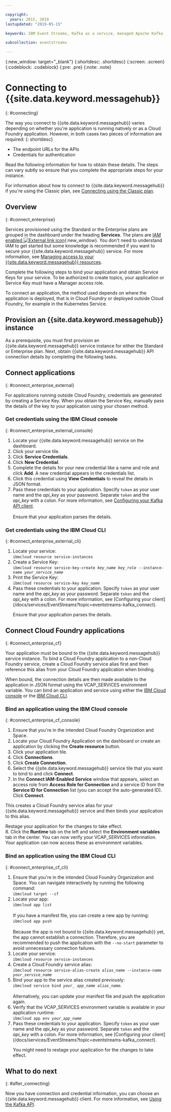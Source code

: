 ```yaml
---

copyright:
  years: 2015, 2019
lastupdated: "2019-05-15"

keywords: IBM Event Streams, Kafka as a service, managed Apache Kafka

subcollection: eventstreams

---
```


{:new_window: target="_blank"}
{:shortdesc: .shortdesc}
{:screen: .screen}
{:codeblock: .codeblock}
{:pre: .pre}
{:note: .note}


# Connecting to {{site.data.keyword.messagehub}}
{: #connecting}

The way you connect to {{site.data.keyword.messagehub}} varies depending on whether you're application is running natively or as a Cloud Foundry application. However, in both cases two pieces of information are required: 
{: shortdesc}

* The endpoint URLs for the APIs
* Credentials for authentication

Read the following information for how to obtain these details. The steps can vary subtly so ensure that you complete the appropriate steps for your instance.

For information about how to connect to {{site.data.keyword.messagehub}} if you're using the Classic plan, see [Connecting using the Classic plan](/docs/services/EventStreams?topic=eventstreams-connecting_classic).


## Overview
{: #connect_enterprise}

Services provisioned using the Standard or the Enterprise plans are grouped in the dashboard under the heading **Services**. The plans are [IAM enabled ![External link icon](../../icons/launch-glyph.svg "External link icon")](/docs/iam?topic=iam-getstarted#getstarted){:new_window}. You don't need to understand IAM to get started but some knowledge is recommended if you want to secure your {{site.data.keyword.messagehub}} service. For more information, see 
[Managing access to your {{site.data.keyword.messagehub}} resources](/docs/services/EventStreams?topic=eventstreams-security).

Complete the following steps to bind your application and obtain Service Keys for your service. To be authorized to create topics, your application or Service Key must have a Manager access role.

To connect an application, the method used depends on where the application is deployed, that is in Cloud Foundry or deployed outside Cloud Foundry, for example in the Kubernetes Service.

## Provision an {{site.data.keyword.messagehub}} instance

As a prerequisite, you must first provision an {{site.data.keyword.messagehub}} service instance for either the Standard or Enterprise plan. Next, obtain {{site.data.keyword.messagehub}} API connection details by completing the following tasks.

## Connect applications 
{: #connect_enterprise_external}

For applications running outside Cloud Foundry, credentials are generated by creating a Service Key. When you obtain the Service Key, manually pass the details of the key to your application using your chosen method.

### Get credentials using the IBM Cloud console
{: #connect_enterprise_external_console}

1. Locate your {{site.data.keyword.messagehub}} service on the dashboard.
2. Click your service tile.
3. Click **Service Credentials**.
4. Click **New Credential**. 
5. Complete the details for your new credential like a name and role and click **Add**. A new credential appears in the credentials list.
6. Click this credential using **View Credentials** to reveal the details in JSON format.
7. Pass these credentials to your application. Specify <code>token</code> as your user name and the <var class="keyword varname">api_key</var> as your password. Separate <code>token</code> and the <var class="keyword varname">api_key</var> with a colon. For more information, see [Configuring your Kafka API client](/docs/services/EventStreams?topic=eventstreams-kafka_using#kafka_api_client).
   <br/><br/>Ensure that your application parses the details.

### Get credentials using the IBM Cloud CLI
{: #connect_enterprise_external_cli}

<ol>
<li>Locate your service:<br/>
<code>ibmcloud resource service-instances</code></li>
<li>Create a Service Key:<br/>
<code>ibmcloud resource service-key-create <var class="keyword varname">key_name</var> <var class="keyword varname">key_role</var> --instance-name <var class="keyword varname">your_service_name</var></code></li>
<li>Print the Service Key:<br/>
<code>ibmcloud resource service-key <var class="keyword varname">key_name</var></code></li>
<li>Pass these credentials to your application. Specify <code>token</code> as your user name and the <var class="keyword varname">api_key</var> as your password. Separate <code>token</code> and the <var class="keyword varname">api_key</var> with a colon. For more information, see [Configuring your client](/docs/services/EventStreams?topic=eventstreams-kafka_connect).
<p>Ensure that your application parses the details.</p></li>
</ol>

## Connect Cloud Foundry applications
{: #connect_enterprise_cf}

Your application must be bound to the {{site.data.keyword.messagehub}} service instance. To bind a Cloud Foundry application to a non-Cloud Foundry service, create a Cloud Foundry service alias first and then reference this alias from your Cloud Foundry application when binding. 

When bound, the connection details are then made available to the application in JSON format using the VCAP_SERVICES environment variable. You can bind an application and service using either the [IBM Cloud console](/docs/services/EventStreams?topic=eventstreams-connecting#connect_enterprise_cf_console) or the [IBM Cloud CLI](/docs/services/EventStreams?topic=eventstreams-connecting#connect_enterprise_cf_cli).

### Bind an application using the IBM Cloud console
{: #connect_enterprise_cf_console}

1. Ensure that you're in the intended Cloud Foundry Organization and Space.
2. Locate your Cloud Foundry Application on the dashboard or create an application by clicking the **Create resource** button.
3. Click your application tile.
4. Click **Connections**.
5. Click **Create Connection**.
6. Select the {{site.data.keyword.messagehub}} service tile that you want to bind to and click **Connect**. 
7. In the **Connect IAM-Enabled Service** window that appears, select an access role from **Access Role for Connection** and a service ID from the **Service ID for Connection** list (you can accept the auto-generated ID). Click **Connect**. 

  This creates a Cloud Foundry service alias for your {{site.data.keyword.messagehub}} service and then binds your application to this alias. 

  Restage your application for the changes to take effect.<br/>
8. Click the **Runtime** tab on the left and select the **Environment variables** tab in the center. You can now verify your VCAP_SERVICES information. Your application can now access these as environment variables. 
 

### Bind an application using the IBM Cloud CLI
{: #connect_enterprise_cf_cli}

<ol>
<li>Ensure that you're in the intended Cloud Foundry Organization and Space. You can navigate interactively by running the following command:<br/>
 <code>ibmcloud target --cf</code></li>
<li>Locate your app:</br>
<code>ibmcloud app list</code><br/>
<br/>
If you have a manifest file, you can create a new app by running:<br/>
<code>ibmcloud app push</code><br/>
<br/>
Because the app is not bound to {{site.data.keyword.messagehub}} yet, the app cannot establish a connection. Therefore, you are recommended to push the application with the <code>--no-start</code> parameter to avoid unnecessary connection failures.</li>
<li>Locate your service:</br>
<code>ibmcloud resource service-instances</code></li>
<li>Create a Cloud Foundry service alias:<br/>
<code>ibmcloud resource service-alias-create <var class="keyword varname">alias_name</var> --instance-name <var class="keyword varname">your_service_name</var></code></li>
<li>Bind your app to the service alias created previously:<br/>
<code>ibmcloud service bind <var class="keyword varname">your_ app_name</var> <var class="keyword varname">alias_name</var></code>.<br/>
<br/>
Alternatively, you can update your manifest file and push the application again.</li>
<li>Verify that the VCAP_SERVICES environment variable is available in your application runtime:<br/>
<code>ibmcloud app env <var class="keyword varname">your_app_name</var></code></li>
<li>Pass these credentials to your application. Specify <code>token</code> as your user name and the <var class="keyword varname">api_key</var> as your password. Separate <code>token</code> and the <var class="keyword varname">api_key</var> with a colon. For more information, see [Configuring your client](/docs/services/EventStreams?topic=eventstreams-kafka_connect). 
<p>You might need to restage your application for the changes to take effect.</p></li>
</ol>


## What to do next
{: #after_connecting}

Now you have connection and credential information, you can choose an {{site.data.keyword.messagehub}} client. For more information, see [Using the Kafka API](/docs/services/EventStreams?topic=eventstreams-kafka_using).

<!--
Charlie said:

"Add some info describing how to take the information made available from above e.g. like the info in the Connecting a client to the Kafka API section of the alpha docs on stage 1? https://console.stage1.bluemix.net/docs/services/EventStreams/eventstreams122.html#alpha_about "
-->







 










